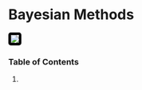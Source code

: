 # Bayesian Methods

<img src='http://blog.stata.com/wp-content/uploads/2016/11/video2.gif' style='border: 5px solid black; border-radius: 5px;'/>

### Table of Contents

1. 